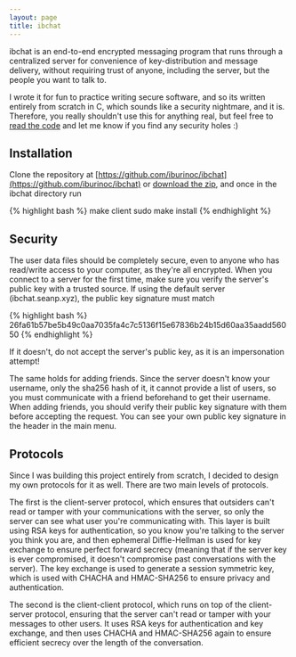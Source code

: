 ```yaml
---
layout: page
title: ibchat
---
```


ibchat is an end-to-end encrypted messaging program that runs through a centralized server for convenience of key-distribution and message delivery, without requiring trust of anyone, including the server, but the people you want to talk to.

I wrote it for fun to practice writing secure software, and so its written entirely from scratch in C, which sounds like a security nightmare, and it is.  Therefore, you really shouldn't use this for anything real, but feel free to [read the code](https://github.com/iburinoc/ibchat) and let me know if you find any security holes :)

## Installation 

Clone the repository at [https://github.com/iburinoc/ibchat](https://github.com/iburinoc/ibchat) or [download the zip](https://github.com/iburinoc/ibchat/archive/master.zip), and once in the ibchat directory run

{% highlight bash %}
make client
sudo make install
{% endhighlight %}

## Security

The user data files should be completely secure, even to anyone who has read/write access to your computer, as they're all encrypted.  When you connect to a server for the first time, make sure you verify the server's public key with a trusted source.  If using the default server (ibchat.seanp.xyz), the public key signature must match

{% highlight bash %}
26fa61b57be5b49c0aa7035fa4c7c5136f15e67836b24b15d60aa35aadd56050
{% endhighlight %}

If it doesn't, do not accept the server's public key, as it is an impersonation attempt!

The same holds for adding friends.  Since the server doesn't know your username, only the sha256 hash of it, it cannot provide a list of users, so you must communicate with a friend beforehand to get their username.  When adding friends, you should verify their public key signature with them before accepting the request.  You can see your own public key signature in the header in the main menu.

## Protocols

Since I was building this project entirely from scratch, I decided to design my own protocols for it as well.  There are two main levels of protocols.

The first is the client-server protocol, which ensures that outsiders can't read or tamper with your communications with the server, so only the server can see what user you're communicating with.  This layer is built using RSA keys for authentication, so you know you're talking to the server you think you are, and then ephemeral Diffie-Hellman is used for key exchange to ensure perfect forward secrecy (meaning that if the server key is ever compromised, it doesn't compromise past conversations with the server).  The key exchange is used to generate a session symmetric key, which is used with CHACHA and HMAC-SHA256 to ensure privacy and authentication.

The second is the client-client protocol, which runs on top of the client-server protocol, ensuring that the server can't read or tamper with your messages to other users.  It uses RSA keys for authentication and key exchange, and then uses CHACHA and HMAC-SHA256 again to ensure efficient secrecy over the length of the conversation.

